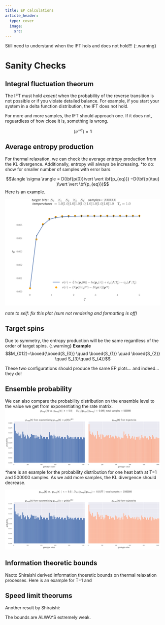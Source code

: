 ```yaml
---
title: EP calculations
article_header:
  type: cover
  image:
    src: 
---
```



Still need to understand when the IFT hols and does not hold!!! 
{:.warning}

# Sanity Checks
 
 
## Integral fluctuation theorum 

The IFT must hold *except* when the probability of the reverse transition is not possible or if you violate detailed balance. For example, if you start your system in a delta function distribution, the IFT does not hold.

For more and more samples, the IFT should approach one. If it does not, reguardless of how close it is, something is wrong. 

$$\langle e^{-\sigma} \rangle = 1$$ 

## Average entropy production


For thermal relaxation, we can check the average entropy production from the KL divergence. Additionally, entropy will always be increasing. *to do: show for smaller number of samples with error bars 

$$\langle \sigma \rangle = D(\bf{p(0)}\vert \vert \bf{p_{eq}}) −D(\bf{p(\tau} )\vert \vert \bf{p_{eq}})$$
Here is an example.
<!-- <img src="/files/250000.svg"> -->
<img src="/files/250000.svg">


*note to self: fix this plot (sum not rendering and formatting is off)*

## Target spins

Due to symmetry, the entropy production will be the same regardless of the order of target spins. 
{:.warning}
**Example**
$$M_{012}=\boxed{\boxed{S_{0}} \quad  \boxed{S_{1}} \quad \boxed{S_{2}} \quad S_{3}\quad S_{4}}$$


These two configurations should produce the same EP plots... and indeed... they do!

## Ensemble probability

We  can also compare the probability distribution on the ensemble level to the value we get from exponentiating the rate matrix. 
<img src="/files/allones.png"> *here is an example for the probability distribution for one heat bath at T=1 and 500000 samples. As we add more samples, the KL divergence should decrease.

<img src="/files/probability1500000.svg">

## Information theoretic bounds 
Naoto Shiraishi derived information thoeretic bounds on thermal relaxation processes. Here is an example for T=1 and 
<!-- <img src="/files/250000.svg">
 -->
## Speed limit theorums 

Another result by Shiraishi:

The bounds are ALWAYS extremely weak. 



